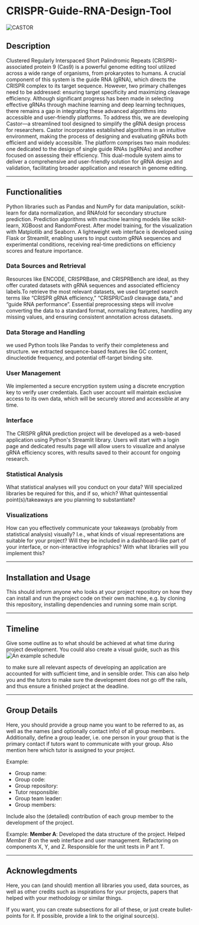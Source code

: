 # CRISPR-Guide-RNA-Design-Tool

![CASTOR](banner_logo.png)

## Description

Clustered Regularly Interspaced Short Palindromic Repeats (CRISPR)-associated protein 9 (Cas9) is a powerful genome editing tool utilized across a wide range of organisms, from prokaryotes to humans. A crucial component of this system is the guide RNA (gRNA), which directs the CRISPR complex to its target sequence. However, two primary challenges need to be addressed: ensuring target specificity and maximizing cleavage efficiency.
Although significant progress has been made in selecting effective gRNAs through machine learning and deep learning techniques, there remains a gap in integrating these advanced algorithms into accessible and user-friendly platforms. To address this, we are developing Castor—a streamlined tool designed to simplify the gRNA design process for researchers. Castor incorporates established algorithms in an intuitive environment, making the process of designing and evaluating gRNAs both efficient and widely accessible.
The platform comprises two main modules: one dedicated to the design of single guide RNAs (sgRNAs) and another focused on assessing their efficiency. This dual-module system aims to deliver a comprehensive and user-friendly solution for gRNA design and validation, facilitating broader application and research in genome editing.

----
## Functionalities

 Python libraries such as Pandas and NumPy for data manipulation, scikit-learn for data normalization, and RNAfold for secondary structure prediction. Prediction algorithms with machine learning models like scikit-learn, XGBoost and RandomForest. After model training, for the visualization with Matplotlib and Seaborn. A lightweight web interface is developed using Flask or Streamlit, enabling users to input custom gRNA sequences and experimental conditions, receiving real-time predictions on efficiency scores and feature importance.


### Data Sources and Retrieval

Resources like ENCODE, CRISPRBase, and CRISPRBench are ideal, as they offer curated datasets with gRNA sequences and associated efficiency labels.To retrieve the most relevant datasets, we used targeted search terms like “CRISPR gRNA efficiency,” “CRISPR/Cas9 cleavage data,” and “guide RNA performance”. Essential preprocessing steps will involve converting the data to a standard format, normalizing features, handling any missing values, and ensuring consistent annotation across datasets.

### Data Storage and Handling

 we used Python tools like Pandas to verify their completeness and structure.  we extracted sequence-based features like GC content, dinucleotide frequency, and potential off-target binding site.

### User Management
We implemented a secure encryption system using a discrete encryption key to verify user credentials. Each user account will maintain exclusive access to its own data, which will be securely stored and accessible at any time.
### Interface
The CRISPR gRNA prediction project will be developed as a web-based application using Python's Streamlit library. Users will start with a login page and dedicated results page will allow users to visualize and analyse gRNA efficiency scores, with results saved to their account for ongoing research. 

### Statistical Analysis

What statistical analyses will you conduct on your data?
Will specialized libraries be required for this, and if so, which?
What quintessential point(s)/takeaways are you planning to substantiate?

### Visualizations

How can you effectively communicate your takeaways (probably from statistical analysis) visually?
I.e., what kinds of visual representations are suitable for your project?
Will they be included in a dashboard-like part of your interface, or non-interactive infographics?
With what libraries will you implement this?

----
## Installation and Usage

This should inform anyone who looks at your project repository on how they can install and run the project code on their own machine, e.g. by cloning this repository, installing dependencies and running some main script.

----
## Timeline

Give some outline as to what should be achieved at what time during project development.
You could also create a visual guide, such as this
![An example schedule](schedule.png)

to make sure all relevant aspects of developing an application are accounted for with sufficient time, and in sensible order.
This can also help you and the tutors to make sure the development does not go off the rails, and thus ensure a finished project at the deadline.

----
## Group Details

Here, you should provide a group name you want to be referred to as, as well as the names (and optionally contact info) of all group members.
Additionally, define a group leader, i.e. one person in your group that is the primary contact if tutors want to communicate with your group.
Also mention here which tutor is assigned to your project.

Example:
- Group name: 
- Group code: 
- Group repository: 
- Tutor responsible:  
- Group team leader: 
- Group members:

Include also the (detailed) contribution of each group member to the development of the project.

Example:
**Member A**: Developed the data structure of the project. Helped _Member B_ on the web interface and user management. Refactoring on components X, Y, and Z. Responsible for the unit tests in P ant T.

----
## Acknowlegdments

Here, you can (and should) mention all libraries you used, data sources, as well as other credits such as inspirations for your projects, papers that helped with your methodology or similar things.

If you want, you can create subsections for all of these, or just create bullet-points for it. If possible, provide a link to the original source(s).
